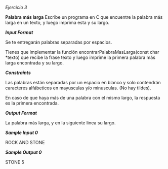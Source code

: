 *Ejercicio 3*

**Palabra más larga**
Escribe un programa en C que encuentre la palabra más larga en un texto, y luego imprima esta y su largo.

***Input Format***

Se te entregarán palabras separadas por espacios.

Tienes que implementar la función encontrarPalabraMasLarga(const char *texto) que recibe la frase texto y luego imprime la primera palabra más larga encontrada y su largo.


***Constraints***

Las palabras están separadas por un espacio en blanco y solo contendrán caracteres alfábeticos en mayusculas y/o minusculas. (No hay tildes).

En caso de que haya más de una palabra con el mismo largo, la respuesta es la primera encontrada.

***Output Format***

La palabra más larga, y en la siguiente linea su largo.

***Sample Input 0***

ROCK AND STONE

***Sample Output 0***

STONE
5